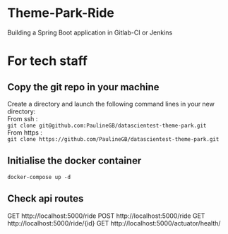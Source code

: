 # Theme-Park-Ride

Building a Spring Boot application in Gitlab-CI or Jenkins

# For tech staff

## Copy the git repo in your machine

Create a directory and launch the following command lines in your new directory:  
From ssh :  
`git clone git@github.com:PaulineGB/datascientest-theme-park.git`  
From https :  
`git clone https://github.com/PaulineGB/datascientest-theme-park.git`

## Initialise the docker container

`docker-compose up -d`

## Check api routes

GET http://localhost:5000/ride
POST http://localhost:5000/ride
GET http://localhost:5000/ride/{id}
GET http://localhost:5000/actuator/health/
